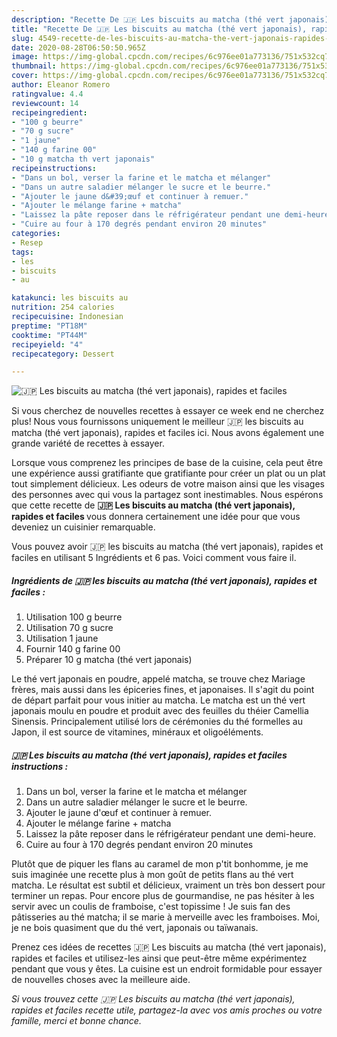 ```yaml
---
description: "Recette De 🇯🇵️ Les biscuits au matcha (thé vert japonais), rapides et faciles"
title: "Recette De 🇯🇵️ Les biscuits au matcha (thé vert japonais), rapides et faciles"
slug: 4549-recette-de-les-biscuits-au-matcha-the-vert-japonais-rapides-et-faciles
date: 2020-08-28T06:50:50.965Z
image: https://img-global.cpcdn.com/recipes/6c976ee01a773136/751x532cq70/🇯🇵️-les-biscuits-au-matcha-the-vert-japonais-rapides-et-faciles-photo-principale-de-la-recette.jpg
thumbnail: https://img-global.cpcdn.com/recipes/6c976ee01a773136/751x532cq70/🇯🇵️-les-biscuits-au-matcha-the-vert-japonais-rapides-et-faciles-photo-principale-de-la-recette.jpg
cover: https://img-global.cpcdn.com/recipes/6c976ee01a773136/751x532cq70/🇯🇵️-les-biscuits-au-matcha-the-vert-japonais-rapides-et-faciles-photo-principale-de-la-recette.jpg
author: Eleanor Romero
ratingvalue: 4.4
reviewcount: 14
recipeingredient:
- "100 g beurre"
- "70 g sucre"
- "1 jaune"
- "140 g farine 00"
- "10 g matcha th vert japonais"
recipeinstructions:
- "Dans un bol, verser la farine et le matcha et mélanger"
- "Dans un autre saladier mélanger le sucre et le beurre."
- "Ajouter le jaune d&#39;œuf et continuer à remuer."
- "Ajouter le mélange farine + matcha"
- "Laissez la pâte reposer dans le réfrigérateur pendant une demi-heure."
- "Cuire au four à 170 degrés pendant environ 20 minutes"
categories:
- Resep
tags:
- les
- biscuits
- au

katakunci: les biscuits au 
nutrition: 254 calories
recipecuisine: Indonesian
preptime: "PT18M"
cooktime: "PT44M"
recipeyield: "4"
recipecategory: Dessert

---
```



![🇯🇵️ Les biscuits au matcha (thé vert japonais), rapides et faciles](https://img-global.cpcdn.com/recipes/6c976ee01a773136/751x532cq70/🇯🇵️-les-biscuits-au-matcha-the-vert-japonais-rapides-et-faciles-photo-principale-de-la-recette.jpg)

Si vous cherchez de nouvelles recettes à essayer ce week end ne cherchez plus! Nous vous fournissons uniquement le meilleur 🇯🇵️ les biscuits au matcha (thé vert japonais), rapides et faciles ici. Nous avons également une grande variété de recettes à essayer.

Lorsque vous comprenez les principes de base de la cuisine, cela peut être une expérience aussi gratifiante que gratifiante pour créer un plat ou un plat tout simplement délicieux. Les odeurs de votre maison ainsi que les visages des personnes avec qui vous la partagez sont inestimables. Nous espérons que cette recette de <strong> 🇯🇵️ Les biscuits au matcha (thé vert japonais), rapides et faciles </strong> vous donnera certainement une idée pour que vous deveniez un cuisinier remarquable.

<!--inarticleads1-->

Vous pouvez avoir 🇯🇵️ les biscuits au matcha (thé vert japonais), rapides et faciles en utilisant 5 Ingrédients et 6 pas. Voici comment vous faire il.

##### Ingrédients de 🇯🇵️ les biscuits au matcha (thé vert japonais), rapides et faciles :

1. Utilisation 100 g beurre
1. Utilisation 70 g sucre
1. Utilisation 1 jaune
1. Fournir 140 g farine 00
1. Préparer 10 g matcha (thé vert japonais)


Le thé vert japonais en poudre, appelé matcha, se trouve chez Mariage frères, mais aussi dans les épiceries fines, et japonaises. Il s&#39;agit du point de départ parfait pour vous initier au matcha. Le matcha est un thé vert japonais moulu en poudre et produit avec des feuilles du théier Camellia Sinensis. Principalement utilisé lors de cérémonies du thé formelles au Japon, il est source de vitamines, minéraux et oligoéléments. 

<!--inarticleads2-->

##### 🇯🇵️ Les biscuits au matcha (thé vert japonais), rapides et faciles instructions :

1. Dans un bol, verser la farine et le matcha et mélanger
1. Dans un autre saladier mélanger le sucre et le beurre.
1. Ajouter le jaune d&#39;œuf et continuer à remuer.
1. Ajouter le mélange farine + matcha
1. Laissez la pâte reposer dans le réfrigérateur pendant une demi-heure.
1. Cuire au four à 170 degrés pendant environ 20 minutes


Plutôt que de piquer les flans au caramel de mon p&#39;tit bonhomme, je me suis imaginée une recette plus à mon goût de petits flans au thé vert matcha. Le résultat est subtil et délicieux, vraiment un très bon dessert pour terminer un repas. Pour encore plus de gourmandise, ne pas hésiter à les servir avec un coulis de framboise, c&#39;est topissime ! Je suis fan des pâtisseries au thé matcha; il se marie à merveille avec les framboises. Moi, je ne bois quasiment que du thé vert, japonais ou taïwanais. 

<!--inarticleads1-->

<p>
Prenez ces idées de recettes 🇯🇵️ Les biscuits au matcha (thé vert japonais), rapides et faciles et utilisez-les ainsi que peut-être même expérimentez pendant que vous y êtes. La cuisine est un endroit formidable pour essayer de nouvelles choses avec la meilleure aide.
</p>

<p>
<i>Si vous trouvez cette 🇯🇵️ Les biscuits au matcha (thé vert japonais), rapides et faciles recette utile, partagez-la avec vos amis proches ou votre famille, merci et bonne chance.</i>
</p>
